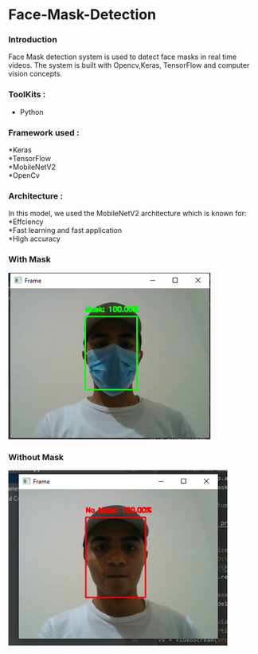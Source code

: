 # Face-Mask-Detection

### Introduction

Face Mask detection system is used to detect face masks in real time videos. The system is built with Opencv,Keras, 
  TensorFlow and computer vision concepts.


### ToolKits :
 * Python


### Framework used :
*Keras                                                                                                             
*TensorFlow                                                                                                            
*MobileNetV2                                                                                                           
*OpenCv                                                                                                                   


### Architecture :
In this model, we used the MobileNetV2 architecture which is known for:                                             
*Effciency                                                                                                            
*Fast learning and fast application                                                                                   
*High accuracy                                                                                                       


### With Mask
![withmask](/images/withmask.png)


### Without Mask
![withoutmask](/images/withoutmask.png)